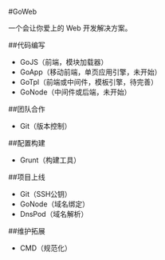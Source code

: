 #GoWeb

一个会让你爱上的 Web 开发解决方案。

##代码编写

- GoJS（前端，模块加载器）
- GoApp（移动前端，单页应用引擎，未开始）
- GoTpl（前端或中间件，模板引擎，待完善）
- GoNode（中间件或后端，未开始）

##团队合作
- Git（版本控制）

##配置构建
- Grunt（构建工具）

##项目上线
- Git（SSH公钥）
- GoNode（域名绑定）
- DnsPod（域名解析）

##维护拓展
- CMD（规范化）
